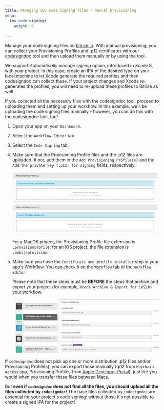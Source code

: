 ```yaml
---
title: Managing iOS code signing files - manual provisioning
menu:
  ios-code-signing:
    weight: 9

---
```

Manage your code signing files on [bitrise.io](https://www.bitrise.io). With manual provisioning, you can collect your Provisioning Profiles and .p12 certificates with our [codesigndoc](https://github.com/bitrise-tools/codesigndoc) tool and then upload them manually or by using the tool.

We support _Automatically manage signing_ option, introduced in Xcode 8, with your project. In this case, create an IPA of the desired type on your local machine to let Xcode generate the required profiles and then codesigndoc can collect these. If your project changes and Xcode re-generates the profiles, you will need to re-upload these profiles to Bitrise as well.

If you collected all the necessary files with the codesigndoc tool, proceed to uploading them and setting up your workflow. In this example, we'll be uploading the code signing files manually - however, you can do this with the codesigndoc tool, too!

1. Open your app on your `Dashboard`.
2. Select the `Workflow Editor` tab.
3. Select the `Code Signing` tab.
4. Make sure that the Provisioning Profile files and the .p12 files are uploaded. If not, add them in the `Add Provisioning Profile(s)` and the `Add the private key (.p12) for signing` fields, respectively.

   ![Uploading certificates and Provisioning Profiles](/img/code-signing/ios-code-signing/provisioning-and-certificate-upload.png)

   For a MacOS project, the Provisioning Profile file extension is `.provisionprofile`; for an iOS project, the file extension is `.mobileprovision`.
5. Make sure you have the `Certificate and profile installer` step in your app's Workflow. You can check it on the `Workflow` tab of the `Workflow Editor`.

   Please note that these steps must be **BEFORE** the steps that archive and export your project (for example, `Xcode Archive & Export for iOS`) in your workflow.

   ![Certificate and profile installer step in your workflow](/img/code-signing/ios-code-signing/workflow-with-cert-prof-inst.png)

If `codesigndoc` does not pick up one or more distribution .p12 files and/or Provisioning Profile(s), you can export those manually (.p12 from `Keychain Access` app, Provisioning Profiles from [Apple Developer Portal](https://developer.apple.com/)), just like you would when you transfer these files between Macs.

But __even if `codesigndoc` does not find all the files, you should upload all the files collected by `codesigndoc`!__ The base files collected by `codesigndoc` are essential for your project's code signing: without those it's not possible to create a signed IPA for the project!